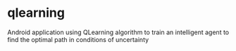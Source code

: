# qlearning
Android application using QLearning algorithm to train an intelligent agent to find the optimal path in conditions of uncertainty
